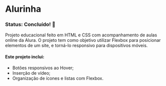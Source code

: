 # Alurinha

### Status: Concluído! 🚩

Projeto educacional feito em HTML e CSS com acompanhamento de aulas online da Alura. O projeto tem como objetivo utilizar Flexbox para posicionar elementos de um site, e torná-lo responsivo para dispositivos móveis.

#### Este projeto inclui:

+ Botões responsivos ao Hover;
+ Inserção de vídeo;
+ Organização de ícones e listas com Flexbox.
